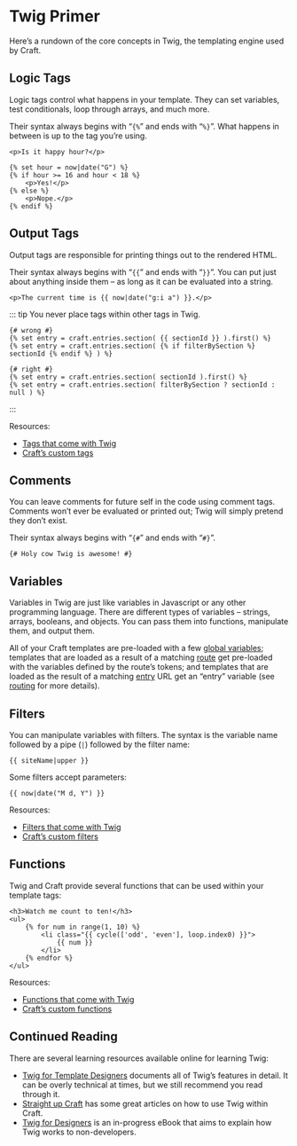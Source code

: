 # Twig Primer

Here’s a rundown of the core concepts in Twig, the templating engine used by Craft.

## Logic Tags

Logic tags control what happens in your template. They can set variables, test conditionals, loop through arrays, and much more.

Their syntax always begins with “`{%`” and ends with “`%}`”. What happens in between is up to the tag you’re using.

```twig
<p>Is it happy hour?</p>

{% set hour = now|date("G") %}
{% if hour >= 16 and hour < 18 %}
    <p>Yes!</p>
{% else %}
    <p>Nope.</p>
{% endif %}
```

## Output Tags

Output tags are responsible for printing things out to the rendered HTML.

Their syntax always begins with “`{{`” and ends with “`}}`”. You can put just about anything inside them – as long as it can be evaluated into a string.

```twig
<p>The current time is {{ now|date("g:i a") }}.</p>
```

::: tip
You never place tags within other tags in Twig.

```twig
{# wrong #}
{% set entry = craft.entries.section( {{ sectionId }} ).first() %}
{% set entry = craft.entries.section( {% if filterBySection %} sectionId {% endif %} ) %}

{# right #}
{% set entry = craft.entries.section( sectionId ).first() %}
{% set entry = craft.entries.section( filterBySection ? sectionId : null ) %}
```
:::

Resources:

* [Tags that come with Twig](https://twig.symfony.com/doc/tags/index.html)
* [Craft’s custom tags](templating/tags.md)


## Comments

You can leave comments for future self in the code using comment tags. Comments won’t ever be evaluated or printed out; Twig will simply pretend they don’t exist.

Their syntax always begins with “`{#`” and ends with “`#}`”.

```twig
{# Holy cow Twig is awesome! #}
```


## Variables

Variables in Twig are just like variables in Javascript or any other programming language. There are different types of variables – strings, arrays, booleans, and objects. You can pass them into functions, manipulate them, and output them.

All of your Craft templates are pre-loaded with a few [global variables](templating/global-variables.md); templates that are loaded as a result of a matching [route](routing.md#dynamic-routes) get pre-loaded with the variables defined by the route’s tokens; and templates that are loaded as the result of a matching [entry](sections-and-entries.md) URL get an “entry” variable (see [routing](routing.md) for more details).


## Filters

You can manipulate variables with filters. The syntax is the variable name followed by a pipe (`|`) followed by the filter name:

```twig
{{ siteName|upper }}
```

Some filters accept parameters:

```twig
{{ now|date("M d, Y") }}
```

Resources:

* [Filters that come with Twig](https://twig.symfony.com/doc/filters/index.html)
* [Craft’s custom filters](templating/filters.md)


## Functions

Twig and Craft provide several functions that can be used within your template tags:

```twig
<h3>Watch me count to ten!</h3>
<ul>
    {% for num in range(1, 10) %}
        <li class="{{ cycle(['odd', 'even'], loop.index0) }}">
            {{ num }}
        </li>
    {% endfor %}
</ul>
```

Resources:

* [Functions that come with Twig](https://twig.symfony.com/doc/functions/index.html)
* [Craft’s custom functions](templating/functions.md)


## Continued Reading

There are several learning resources available online for learning Twig:

* [Twig for Template Designers](https://twig.symfony.com/doc/templates.html) documents all of Twig’s features in detail. It can be overly technical at times, but we still recommend you read through it.
* [Straight up Craft](https://straightupcraft.com/twig-templating) has some great articles on how to use Twig within Craft.
* [Twig for Designers](https://github.com/brandonkelly/TwigForDesigners) is an in-progress eBook that aims to explain how Twig works to non-developers.
